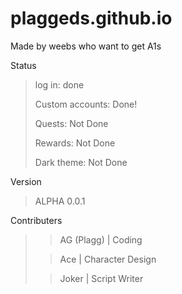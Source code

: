 # plaggeds.github.io
Made by weebs who want to get A1s

Status
> log in: done
>  
> Custom accounts: Done!
>  
> Quests: Not Done
>  
> Rewards: Not Done
>  
> Dark theme: Not Done

Version
> ALPHA 0.0.1

Contributers
> >AG (Plagg) | Coding
> 
> >Ace | Character Design
> 
> >Joker | Script Writer
